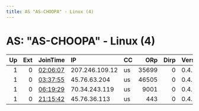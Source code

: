 ```yaml
---
title: AS "AS-CHOOPA" - Linux (4)
---
```


# AS: "AS-CHOOPA" - Linux (4)

|   Up |   Ext | JoinTime                                                                                              | IP             | CC   |   ORp |   Dirp | Version   | Contact           | Nickname     |   eFamMembers |
|-----:|------:|:------------------------------------------------------------------------------------------------------|:---------------|:-----|------:|-------:|:----------|:------------------|:-------------|--------------:|
|    1 |     0 | [02:06:07](https://nusenu.github.io/OrNetStats/w/relay/991D4207CE3C58363A35D5A216577C7B809F0C68.html) | 207.246.109.12 | us   | 35699 |      0 | 0.4.7.7   | None              | Unnamed      |             1 |
|    1 |     0 | [03:37:55](https://nusenu.github.io/OrNetStats/w/relay/1D7036BC1B924B8B02FFE40F97A00F16F1DDA18D.html) | 45.76.63.204   | us   | 46505 |      0 | 0.4.7.7   | None              | Unnamed      |             1 |
|    1 |     0 | [06:19:29](https://nusenu.github.io/OrNetStats/w/relay/0D59A93E6763C4D5DD5E3BEA5C12EA18B8DC0BA6.html) | 70.34.243.119  | us   |  9001 |      0 | 0.4.7.8   | EMAIL@EMAIL.EMAIL | EtikaLikesMC |             1 |
|    1 |     0 | [21:15:42](https://nusenu.github.io/OrNetStats/w/relay/83E08E2AB59915BD7EDC0629A649668842C738A8.html) | 45.76.36.113   | us   |   443 |      0 | 0.4.7.8   | vt01@tutanota.de  | fishyRelay   |             1 |
